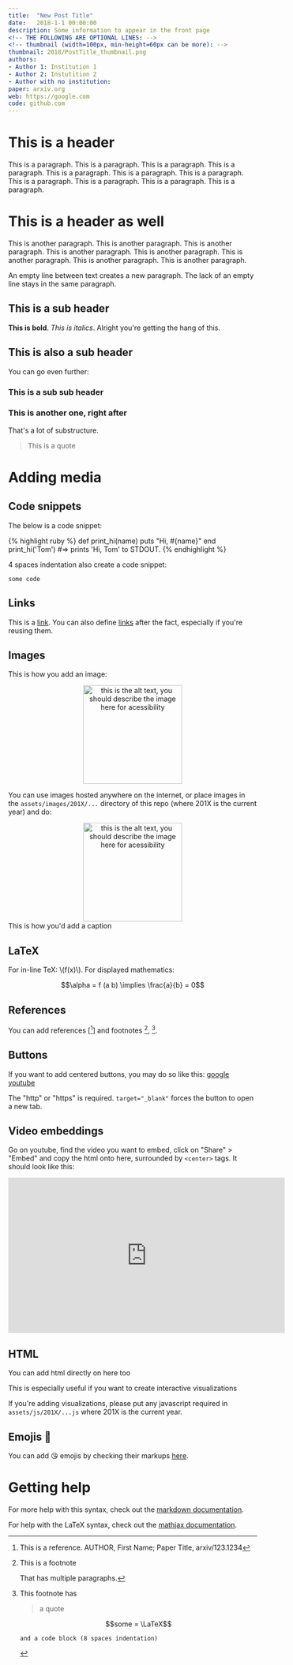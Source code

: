 ```yaml
---
title:  "New Post Title"
date:   2018-1-1 00:00:00
description: Some information to appear in the front page
<!-- THE FOLLOWING ARE OPTIONAL LINES: -->
<!-- thumbnail (width=100px, min-height=60px can be more): -->
thumbnail: 2018/PostTitle_thumbnail.png
authors:
- Author 1: Institution 1
- Author 2: Instutition 2
- Author with no institution:
paper: arxiv.org
web: https://google.com
code: github.com
---
```


This is a header
================
This is a paragraph. This is a paragraph. This is a paragraph. This is a
paragraph. This is a paragraph. This is a paragraph. This is a paragraph. This
is a paragraph. This is a paragraph. This is a paragraph. This is a paragraph.

# This is a header as well
This is another paragraph. This is another paragraph. This is another
paragraph. This is another paragraph. This is another paragraph. This is
another paragraph. This is another paragraph. This is another paragraph.

An empty line between text creates a new paragraph.
The lack of an empty line stays in the same paragraph.

## This is a sub header
**This is bold**. _This is italics_.
Alright you're getting the hang of this.

This is also a sub header
-------------------------
You can go even further:

### This is a sub sub header
### This is another one, right after
That's a lot of substructure.

> This is a quote

# Adding media
## Code snippets
The below is a code snippet:

{% highlight ruby %}
def print_hi(name)
  puts "Hi, #{name}"
end
print_hi('Tom')
#=> prints 'Hi, Tom' to STDOUT.
{% endhighlight %}

4 spaces indentation also create a code snippet:

    some code

## Links
This is a [link](google.com). You can also define [links][google] after the
fact, especially if you're reusing them.

[google]: https://google.com

## Images
This is how you add an image:

<center>
  <img src="https://upload.wikimedia.org/wikipedia/commons/thumb/3/3a/Cat03.jpg/1200px-Cat03.jpg" alt="this is the alt text, you should describe the image here for acessibility" height="200px" width="200px"/>
</center>

You can use images hosted anywhere on the internet, or place images in the
`assets/images/201X/...` directory of this repo (where 201X is the current
year) and do:

<center>
  <img src="{{ "/" | relative_url  }}assets/images/2018/cat.jpg" alt="this is the alt text, you should describe the image here for acessibility" width="200px"/>
</center>
<figcaption>This is how you'd add a caption</figcaption>

## LaTeX
For in-line TeX: \\(f(x)\\). For displayed mathematics:

$$\alpha = f (a b) \implies \frac{a}{b} = 0$$

## References
You can add references [[^referencetag]] and footnotes [^anothertag], [^onelasttag].

[^referencetag]: This is a reference. AUTHOR, First Name; Paper Title, arxiv/123.1234
[^anothertag]:
    This is a footnote

    That has multiple paragraphs.

[^onelasttag]:
    This footnote has
    > a quote

    $$some = \LaTeX$$

        and a code block (8 spaces indentation)

## Buttons
If you want to add centered buttons, you may do so like this:
<buttons>
  <a href="https://google.com" target="_blank">google</a>
  <a href="http://youtube.com">youtube</a>
</buttons>

The "http" or "https" is required. `target="_blank"` forces the button to open
a new tab.

## Video embeddings
Go on youtube, find the video you want to embed, click on "Share" > "Embed" and
copy the html onto here, surrounded by `<center>` tags. It should look like this:

<center>
  <iframe width="560" height="315" src="https://www.youtube-nocookie.com/embed/dQw4w9WgXcQ" frameborder="0" allow="autoplay; encrypted-media" allowfullscreen></iframe>
</center>

## HTML
<p>You can add html directly on here too</p>
<p>This is especially useful if you want to create interactive visualizations</p>

If you're adding visualizations, please put any javascript required in
`assets/js/201X/...js` where 201X is the current year.

## Emojis :poop:
You can add :kissing_heart: emojis by checking their markups
[here](https://gist.github.com/rxaviers/7360908).

# Getting help
For more help with this syntax, check out the [markdown documentation][mddocs].

For help with the LaTeX syntax, check out the [mathjax documentation][mjxdocs].

[mddocs]: https://help.github.com/articles/basic-writing-and-formatting-syntax/ 
[mjxdocs]: https://docs.mathjax.org/en/latest/
